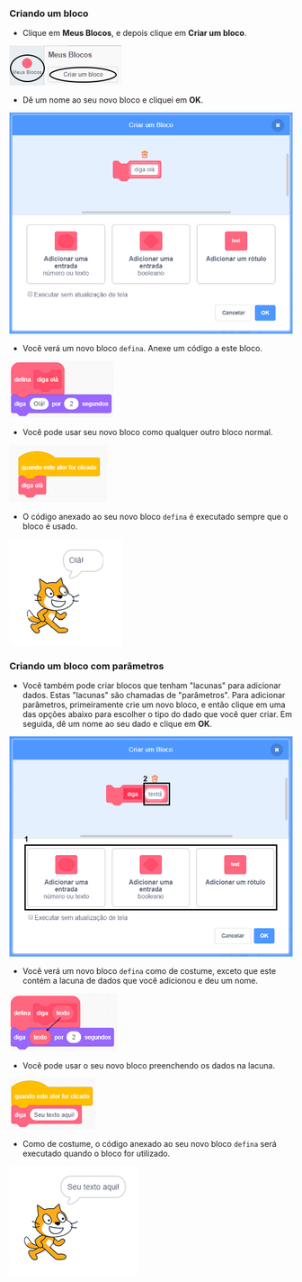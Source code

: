 ### Criando um bloco

+ Clique em **Meus Blocos**, e depois clique em **Criar um bloco**.

![Meus blocos](images/my-blocks-annotated.png)

+ Dê um nome ao seu novo bloco e cliquei em **OK**.

![Crie um novo bloco](images/block-create.png)

+ Você verá um novo bloco `defina`. Anexe um código a este bloco.

![Defina um novo bloco](images/block-define.png)

+ Você pode usar seu novo bloco como qualquer outro bloco normal.

![Use um novo bloco](images/block-use.png)

+ O código anexado ao seu novo bloco `defina` é executado sempre que o bloco é usado.

![Teste um novo bloco](images/block-test.png)

### Criando um bloco com parâmetros

+ Você também pode criar blocos que tenham "lacunas" para adicionar dados. Estas "lacunas" são chamadas de "parâmetros". Para adicionar parâmetros, primeiramente crie um novo bloco, e então clique em uma das opções abaixo para escolher o tipo do dado que você quer criar. Em seguida, dê um nome ao seu dado e clique em **OK**.

![Crie um novo bloco com parâmetros](images/parameter-create-annotated.png)

+ Você verá um novo bloco `defina` como de costume, exceto que este contém a lacuna de dados que você adicionou e deu um nome.

![Defina um novo bloco com parâmetros](images/parameter-define-annotated.png)

+ Você pode usar o seu novo bloco preenchendo os dados na lacuna.

![Use um novo bloco com parâmetros](images/parameter-use.png)

+ Como de costume, o código anexado ao seu novo bloco `defina` será executado quando o bloco for utilizado.

![Teste um novo bloco com parâmetros](images/parameter-test.png)